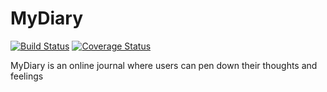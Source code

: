 # MyDiary
[![Build Status](https://travis-ci.org/emmygozi/MyDiary.svg?branch=ft-add-error-handler-159156539)](https://travis-ci.org/emmygozi/MyDiary) [![Coverage Status](https://coveralls.io/repos/github/emmygozi/MyDiary/badge.svg)](https://coveralls.io/github/emmygozi/MyDiary)


MyDiary is an online journal where users can pen down their thoughts and feelings
